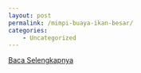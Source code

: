 ```yaml
---
layout: post
permalink: /mimpi-buaya-ikan-besar/
categories:
    - Uncategorized
---
```


[Baca Selengkapnya](/10)